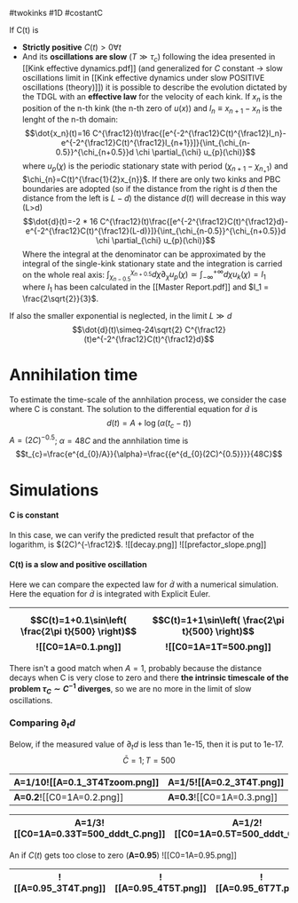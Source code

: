 #twokinks #1D #costantC

If C(t) is 
- **Strictly positive** $C(t)>0 \forall t$
- And its **oscillations are slow** $(T\gg \tau_{c})$
following the idea presented in [[Kink effective dynamics.pdf]] (and generalized for $C$ constant $\rightarrow$ slow oscillations limit in [[Kink effective dynamics under slow POSITIVE oscillations (theory)]]) it is possible to describe the evolution dictated by the TDGL with an **effective law** for the velocity of each kink. If $x_n$ is the position of the n-th kink  (the n-th zero of $u(x)$) and $l_n\equiv x_{n+1}-x_n$ is the lenght of the n-th domain:
$$\dot{x_n}(t)=16 C^{\frac12}(t)\frac{[e^{-2^{\frac12}C(t)^{\frac12}l_n}-e^{-2^{\frac12}C(t)^{\frac12}l_{n+1}}]}{\int_{\chi_{n-0.5}}^{\chi_{n+0.5}}d \chi \partial_{\chi} u_{p}(\chi)}$$
where $u_{p}(\chi)$ is the periodic stationary state with period $(\chi_{n+1}-\chi_{n_+1})$ and $\chi_{n}=C(t)^{\frac{1}{2}x_{n}}$.
If there are only two kinks and PBC boundaries are adopted (so if the distance from the right is $d$ then the distance from the left is $L-d$) the distance $d(t)$ will decrease in this way (L>d)
$$\dot{d}(t)=-2 * 16 C^{\frac12}(t)\frac{[e^{-2^{\frac12}C(t)^{\frac12}d}-e^{-2^{\frac12}C(t)^{\frac12}(L-d)}]}{\int_{\chi_{n-0.5}}^{\chi_{n+0.5}}d \chi \partial_{\chi} u_{p}(\chi)}$$
Where the integral at the denominator can be approximated by the integral of the single-kink stationary state and the integration is carried on the whole real axis: $\int_{\chi_{n-0.5}}^{\chi_{n+0.5}}d \chi \partial_{\chi} u_{p}(\chi)\simeq \int_{-\infty}^{+\infty}d \chi u_{k}(\chi)=I_{1}$
where $I_1$ has been calculated in the [[Master Report.pdf]] and $I_1 = \frac{2\sqrt{2}}{3}$.

If also the smaller exponential is neglected, in the limit $L\gg d$
$$\dot{d}(t)\simeq-24\sqrt{2} C^{\frac12}(t)e^{-2^{\frac12}C(t)^{\frac12}d}$$
# Annihilation time
To estimate the time-scale of the annhilation process, we consider the case where C is constant. The solution to the differential equation for $\dot{d}$ is
$$d(t)=A+\log(\alpha(t_{c}-t))$$
$A=(2C)^{-0.5}$; $\alpha = 48C$  and the annhilation time is
$$t_{c}=\frac{e^{d_{0}/A}}{\alpha}=\frac{{e^{d_{0}(2C)^{0.5}}}}{48C}$$

# Simulations
#### C is constant
In this case, we can verify the predicted result that prefactor of the logarithm, is $(2C)^{-\frac12}$.
![[decay.png]] ![[prefactor_slope.png]]
#### C(t) is a slow and positive oscillation
Here we can compare the expected law for $\dot{d}$ with a numerical simulation. Here the equation for $\dot{d}$ is integrated with Explicit Euler.

| $$C(t)=1+0.1\sin\left( \frac{2\pi t}{500} \right)$$![[C0=1A=0.1.png]] | $$C(t)=1+1\sin\left( \frac{2\pi t}{500} \right)$$![[C0=1A=1T=500.png]] |
| --------------------------------------------------------------------- | ---------------------------------------------------------------------- |

There isn't a good match when $A=1$, probably because the distance decays when C is very close to zero and there **the intrinsic timescale of the problem $\tau_{C}\sim C^{-1}$ diverges**, so we are no more in the limit of slow oscillations.

### Comparing $\partial_{t}d$
Below, if the measured value of $\partial_{t}d$ is less than 1e-15, then it is put to 1e-17.
$$\bar{C}=1; T=500$$

| A=1/10![[A=0.1_3T4Tzoom.png]] | A=1/5![[A=0.2_3T4T.png]]    |
| ----------------------------- | --------------------------- |
| **A=0.2**![[C0=1A=0.2.png]]   | **A=0.3**![[C0=1A=0.3.png]] |

| A=1/3![[C0=1A=0.33T=500_dddt_C.png]] | A=1/2![[C0=1A=0.5T=500_dddt_C.png]] | A=3/4![[C0=1A=0.75T=500_dddt_C.png]] |
| ------------------------------------ | ----------------------------------- | ------------------------------------ |
An if $C(t)$ gets too close to zero (**A=0.95**)
![[C0=1A=0.95.png]]

| ![[A=0.95_3T4T.png]] | ![[A=0.95_4T5T.png]] | ![[A=0.95_6T7T.png]] |
| -------------------- | -------------------- | -------------------- |
